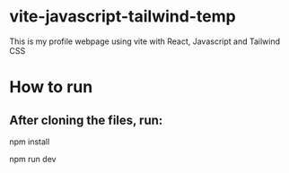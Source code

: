 # vite-javascript-tailwind-temp
 This is my profile webpage using vite with React, Javascript and Tailwind CSS
 
# How to run
 After cloning the files, run:
 -------------
 npm install
 
 npm run dev
 
